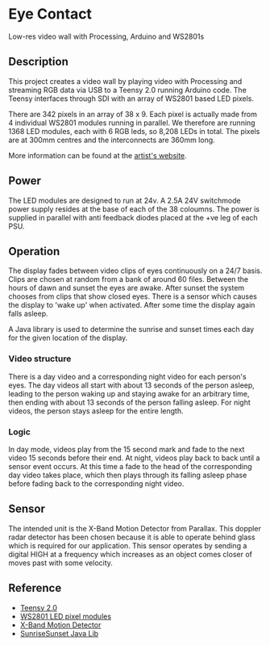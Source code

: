 # Eye Contact

Low-res video wall with Processing, Arduino and WS2801s

## Description

This project creates a video wall by playing video with Processing and streaming RGB data via USB to a Teensy 2.0 running Arduino code. The Teensy interfaces through SDI with an array of WS2801 based LED pixels.

There are 342 pixels in an array of 38 x 9. Each pixel is actually made from 4 individual WS2801 modules running in parallel. We therefore are running 1368 LED modules, each with 6 RGB leds, so 8,208 LEDs in total. The pixels are at 300mm centres and the interconnects are 360mm long.

More information can be found at the [artist's website](http://www.peterdavidhudson.com/?p=51).

## Power

The LED modules are designed to run at 24v. A 2.5A 24V switchmode power supply resides at the base of each of the 38 coloumns. The power is supplied in parallel with anti feedback diodes placed at the +ve leg of each PSU.

## Operation

The display fades between video clips of eyes continuously on a 24/7 basis. Clips are chosen at random from a bank of around 60 files. Between the hours of dawn and sunset the eyes are awake. After sunset the system chooses from clips that show closed eyes. There is a sensor which causes the display to 'wake up' when activated. After some time the display again falls asleep.

A Java library is used to determine the sunrise and sunset times each day for the given location of the display.

### Video structure

There is a day video and a corresponding night video for each person's eyes. The day videos all start with about 13 seconds of the person asleep, leading to the person waking up and staying awake for an arbitrary time, then ending with about 13 seconds of the person falling asleep. For night videos, the person stays asleep for the entire length.

### Logic

In day mode, videos play from the 15 second mark and fade to the next video 15 seconds before their end. At night, videos play back to back until a sensor event occurs. At this time a fade to the head of the corresponding day video takes place, which then plays through its falling asleep phase before fading back to the corresponding night video.

## Sensor

The intended unit is the X-Band Motion Detector from Parallax. This doppler radar detector has been chosen because it is able to operate behind glass which is required for our application. This sensor operates by sending a digital HIGH at a frequency which increases as an object comes closer of moves past with some velocity. 

## Reference

- [Teensy 2.0](http://www.pjrc.com/store/teensy.html)
- [WS2801 LED pixel modules](http://led-studien.de/docs/RGB-Pixel_Datenblatt.pdf)
- [X-Band Motion Detector](http://www.parallax.com/product/32213)
- [SunriseSunset Java Lib](https://github.com/mikereedell/sunrisesunsetlib-java)
 